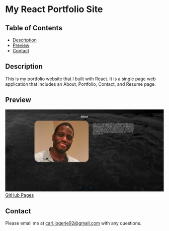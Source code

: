 # My React Portfolio Site

## Table of Contents
* [Description](#description)
* [Preview](#preview)
* [Contact](#contact)

## Description
This is my portfolio website that I built with React. It is a single page web application that includes an About, Portfolio, Contact, and Resume page.


## Preview

![Screenshot of portfiolio site](./src/components/pages/images/react-portfolio-screenshot.png)
<br>
[GitHub Pages]()
## Contact
Please email me at carl.logerie92@gmail.com with any questions.